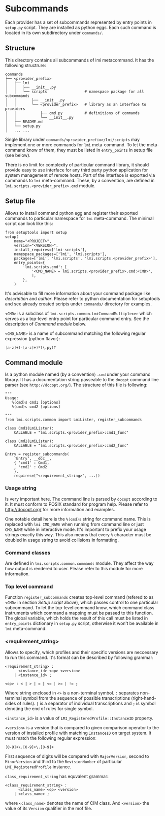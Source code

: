 Subcommands
===========

Each provider has a set of subcommands represented by entry points in
`setup.py` script. They are installed as python eggs. Each such command is
located in its own subdirectory under `commands/`.

Structure
---------
This directory contains all subcommands of lmi metacommand.
It has the following structrure:

    commands
    ├── <provider_prefix>
    │   ├── lmi
    │   │   ├── __init__.py
    │   │   └── scripts                 # namespace package for all subcommands
    │   │       ├── __init__.py
    │   │       └── <provider_prefix>   # library as an interface to providers
    │   │           ├── cmd.py          # definitions of commands
    │   │           └── __init__.py
    │   ├── README.md
    │   └── setup.py
    │   ... ...

Single library under `commands/<provider_prefix>/lmi/scripts` may implement
one or more commands for `lmi` meta-command. To let the meta-command know of
them, they must be listed in `entry_points` in setup file (see below).

There is no limit for complexity of particular command library, it should
provide easy to use interface for any third party python application for
system management of remote hosts. Part of the interface is exported via
commands to `lmi` meta-command. These, by a convention, are defined in
`lmi.scripts.<provider_prefix>.cmd` module.

Setup file
----------
Allows to install command python egg and register their exported commands to
particular namespace for `lmi` meta-command. The minimal script can look like
this:

    from setuptools import setup
    setup(
        name="<PROJECT>",
        version="<VERSION>",
        install_requires=['lmi-scripts'],
        namespace_packages=['lmi', 'lmi.scripts'],
        packages=['lmi', 'lmi.scripts', 'lmi.scripts.<provider_prefix>'],
        entry_points={
            'lmi.scripts.cmd': [
                '<CMD_NAME> = lmi.scripts.<provider_prefix>.cmd:<CMD>',
                ],
            },
        )

It's advisable to fill more information about your command package like
*description* and *author*. Please refer to python documentation for
setuptools and see already created scripts under `commands/` directory for
examples.

`<CMD>` is a subclass of `lmi.scripts.common.LmiCommandMultiplexer` which
serves as a top-level entry point for particular command entry. See the
description of *Command module* below.

`<CMD_NAME`> is a name of subcommand matching the following regular expression
(python flavor):

    [a-z]+(-[a-z]+)*(\.py)?

Command module
-----------
Is a python module named (by a convention) `.cmd` under your command library.
It has a documentation string passeable to the `docopt` command line parser
(see `http://docopt.org/`). The structure of this file is following:

    """
    Usage:
       %(cmd)s cmd1 [options]
       %(cmd)s cmd2 [options]

    """
    from lmi.scripts.common import LmiLister, register_subcommands

    class Cmd1(LmiLister):
        CALLABLE = "lmi.scripts.<provider_prefix>:cmd1_func"

    class Cmd2(LmiLister):
        CALLABLE = "lmi.scripts.<provider_prefix>:cmd2_func"

    Entry = register_subcommands(
        'Entry', __doc__,
        { 'cmd1' : Cmd1,
        , 'cmd2' : Cmd2
        },
        requires=["<requirement_string>", ...])

### Usage string
Is very important here. The command line is parsed by
`docopt` according to it. It must conform to POSIX standard for program help.
Please refer to http://docopt.org/ for more information and examples.

One notable detail here is the `%(cmd)s` string for command name. This
is replaced with `lmi CMD_NAME` when running from command line or just
`CMD_NAME` while in interactive mode. It's important to prefix your usage
strings exactly this way. This also means that every `%` character must
be doubled in usage string to avoid collisions in formatting.

### Command classes
Are defined in `lmi.scripts.common.commands` module. They affect the way how
output is rendered to user. Please refer to this module for more information.

### Top level command
Function `register_subcommands` creates top-level command (refered to as
`<CMD>` in section *Setup script* above), which passes control to one
particular subcommand. To let the top-level command know, which command class
instruments which command a mapping must be passed to this function. The
global variable, which holds the result of this call must be listed in
`entry_points` dictionary in `setup.py` script, otherwise it won't be
available in `lmi` meta-command.

### <requirement\_string>
Allows to specify, which profiles and their specific versions are neccessary
to run this command. It's format can be described by following grammar:

    <requirement_string> :
          <instance_id> <op> <version>
        | <instance_id> ;

    <op> : < | > | = | <= | >= | != ;

Where string enclosed in `<>` is a non-terminal symbol. `:` separates
non-terminal symbol from the sequence of possible transcriptions
(right-hand-sides of rules). `|` is a separator of individual transcriptions
and `;` is symbol denoting the end of rules for single symbol.

`<instance_id>` is a value of `LMI_RegisteredProfile::InstanceID` property.

`<version>` is a version that is compared to given comparison operator to the
version of installed profile with matching `InstanceID` on target system. It
must match the following regular expression:

    [0-9]+\.[0-9]+\.[0-9]+

First sequence of digits will be compared with `MajorVersion`, second to
`MinorVersion` and third to the `RevisionNumber` of particular
`LMI_RegisteredProfile` instance.

`class_requirement_string` has equvalent grammar:

    <class_requirement_string> :
          <class_name> <op> <version>
        | <class_name> ;

where `<class_name>` denotes the name of CIM class. And `<version>` the value
of its `Version` qualifier in the mof file.

